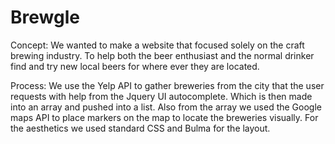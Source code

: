 # Brewgle

Concept: We wanted to make a website that focused solely on the craft brewing industry. To help both the beer enthusiast and the normal drinker find and try new local beers for where ever they are located.


Process: We use the Yelp API to gather breweries from the city that the user requests with help from the Jquery UI autocomplete. Which is then made into an array and pushed into a list. Also from the array we used the Google maps API to place markers on the map to locate the breweries visually. For the aesthetics we used standard CSS and Bulma for the layout.


